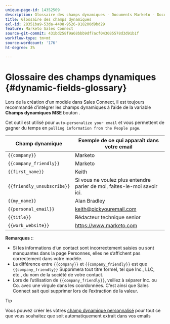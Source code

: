 ```yaml
---
unique-page-id: 14352509
description: Glossaire des champs dynamiques - Documents Marketo - Documentation du produit
title: Glossaire des champs dynamiques
exl-id: 28351ba9-53da-4408-9526-918200d9bd29
feature: Marketo Sales Connect
source-git-commit: 431bd258f9a68bbb9df7acf043085578d3d91b1f
workflow-type: tm+mt
source-wordcount: '176'
ht-degree: 3%

---
```


# Glossaire des champs dynamiques {#dynamic-fields-glossary}

Lors de la création d’un modèle dans Sales Connect, il est toujours recommandé d’intégrer les champs dynamiques à l’aide de la variable **Champs dynamiques MSE** bouton .

Cet outil est utilisé pour `auto-personalize your email` et vous permettent de gagner du temps en `pulling information from the People page`.

| Champ dynamique | Exemple de ce qui apparaît dans votre email |
|---|---|
| `{{company}}` | Marketo |
| `{{company_friendly}}` | Marketo |
| `{{first_name}}` | Keith |
| `{{friendly_unsubscribe}}` | Si vous ne voulez plus entendre parler de moi, faites-le-moi savoir ici. |
| `{{my_name}}` | Alan Bradley |
| `{{personal_email}}` | keith@pickyouremail.com |
| `{{title}}` | Rédacteur technique senior |
| `{{work_website}}` | https://www.marketo.com |

**Remarques :**:

* Si les informations d’un contact sont incorrectement saisies ou sont manquantes dans la page Personnes, elles ne s’affichent pas correctement dans votre modèle.
* La différence entre `{{company}}` et `{{company_friendly}}` est que `{{company_friendly}}` Supprimera tout titre formel, tel que Inc., LLC, etc., du nom de la société de votre contact.
* Lors de l’utilisation de `{{company_friendly}}`, veillez à séparer Inc. ou Co. avec une virgule dans les coordonnées. C’est ainsi que Sales Connect sait quoi supprimer lors de l’extraction de la valeur.

>[!TIP]
>
>Vous pouvez créer les vôtres [champ dynamique personnalisé](/help/marketo/product-docs/marketo-sales-connect/templates/dynamic-fields/create-custom-dynamic-fields.md) pour tout ce que vous souhaitez que soit automatiquement extrait dans vos emails
